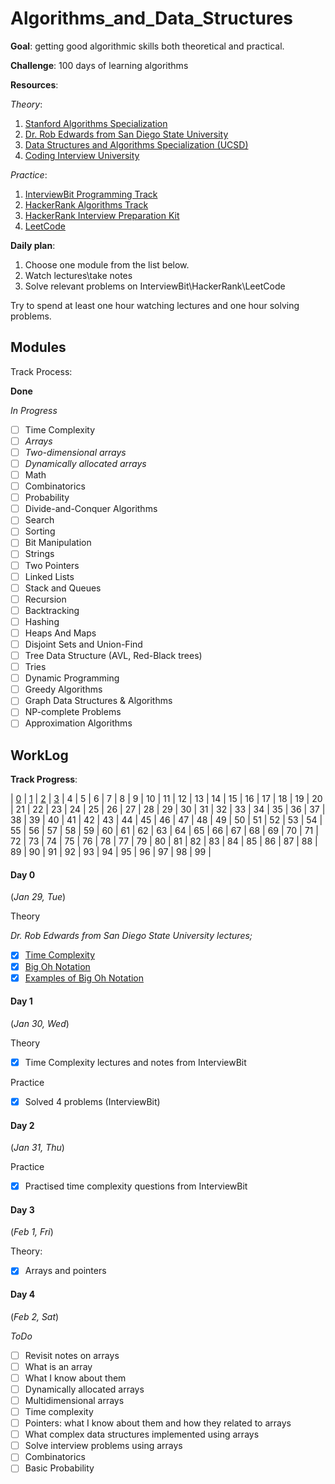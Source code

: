 # Algorithms_and_Data_Structures
**Goal**: getting good algorithmic skills both theoretical and practical.

**Challenge**: 100 days of learning algorithms

**Resources**:

*Theory*:
1. [Stanford Algorithms Specialization](https://www.coursera.org/specializations/algorithms)
2. [Dr. Rob Edwards from San Diego State University](https://www.youtube.com/watch?v=zgCnMvvw6Oo&list=PLpPXw4zFa0uKKhaSz87IowJnOTzh9tiBk)
3. [Data Structures and Algorithms Specialization (UCSD)](https://www.coursera.org/specializations/data-structures-algorithms?)
4. [Coding Interview University](https://github.com/jrenjenka/coding-interview-university)

*Practice*:
1. [InterviewBit Programming Track](https://www.interviewbit.com/courses/programming/)
2. [HackerRank Algorithms Track](https://www.hackerrank.com/domains/algorithms)
3. [HackerRank Interview Preparation Kit](https://www.hackerrank.com/interview/interview-preparation-kit)
4. [LeetCode](https://leetcode.com/problemset/algorithms/)

**Daily plan**:
1. Choose one module from the list below.
2. Watch lectures\take notes
3. Solve relevant problems on InterviewBit\HackerRank\LeetCode

Try to spend at least one hour watching lectures and one hour solving problems.

## Modules
Track Process:

**Done**

*In Progress*

- [ ] Time Complexity
- [ ] *Arrays*
- [ ] *Two-dimensional arrays*
- [ ] *Dynamically allocated arrays*
- [ ] Math
- [ ] Combinatorics
- [ ] Probability
- [ ] Divide-and-Conquer Algorithms
- [ ] Search
- [ ] Sorting
- [ ] Bit Manipulation
- [ ] Strings
- [ ] Two Pointers
- [ ] Linked Lists
- [ ] Stack and Queues
- [ ] Recursion
- [ ] Backtracking
- [ ] Hashing
- [ ] Heaps And Maps
- [ ] Disjoint Sets and Union-Find
- [ ] Tree Data Structure (AVL, Red-Black trees)
- [ ] Tries
- [ ] Dynamic Programming
- [ ] Greedy Algorithms
- [ ] Graph Data Structures & Algorithms
- [ ] NP-complete Problems
- [ ] Approximation Algorithms

## WorkLog
**Track Progress**:

| [0](#day-0) | [1](#day-1) | [2](#day-2) | [3](#day-3) | 4 | 5 | 6 | 7 | 8 | 9 | 10 | 11 | 12 | 13 | 14 | 15 | 16 | 17 | 18 | 19 | 20 | 21 | 22 | 23 | 24 | 25 | 26 | 27 | 28 | 29 | 30 | 31 | 32 | 33 | 34 | 35 | 36 | 37 | 38 | 39 | 40 | 41 | 42 | 43 | 44 | 45 | 46 | 47 | 48 | 49 | 50 | 51 | 52 | 53 | 54 | 55 | 56 | 57 | 58 | 59 | 60 | 61 | 62 | 63 | 64 | 65 | 66 | 67 | 68 | 69 | 70 | 71 | 72 | 73 | 74 | 75 | 76 | 78 | 77 | 79 | 80 | 81 | 82 | 83 | 84 | 85 | 86 | 87 | 88 | 89 | 90 | 91 | 92 | 93 | 94 | 95 | 96 | 97 | 98 | 99 |

#### Day 0
(*Jan 29, Tue*)

Theory

*Dr. Rob Edwards from San Diego State University lectures;*
- [x] [Time Complexity](https://youtu.be/IgeJmTKQlKs?list=PLpPXw4zFa0uKKhaSz87IowJnOTzh9tiBk)
- [x] [Big Oh Notation](https://youtu.be/vsgrJrphEHo?list=PLpPXw4zFa0uKKhaSz87IowJnOTzh9tiBk)
- [x] [Examples of Big Oh Notation](https://youtu.be/66ovUEE0bQI?list=PLpPXw4zFa0uKKhaSz87IowJnOTzh9tiBk)

#### Day 1
(*Jan 30, Wed*)

Theory
- [x] Time Complexity lectures and notes from InterviewBit

Practice
- [x] Solved 4 problems (InterviewBit)

#### Day 2
(*Jan 31, Thu*)

Practice
- [x] Practised time complexity questions from InterviewBit

#### Day 3
(*Feb 1, Fri*)

Theory:
- [x] Arrays and pointers

#### Day 4
(*Feb 2, Sat*)

*ToDo*
- [ ] Revisit notes on arrays
- [ ] What is an array
- [ ] What I know about them
- [ ] Dynamically allocated arrays
- [ ] Multidimensional arrays
- [ ] Time complexity
- [ ] Pointers: what I know about them and how they related to arrays
- [ ] What complex data structures implemented using arrays
- [ ] Solve interview problems using arrays
- [ ] Combinatorics
- [ ] Basic Probability
